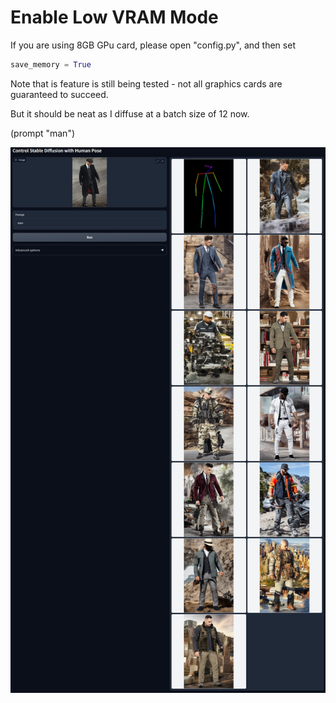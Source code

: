 # Enable Low VRAM Mode

If you are using 8GB GPu card, please open "config.py", and then set

```python
save_memory = True
```

Note that is feature is still being tested - not all graphics cards are guaranteed to succeed.

But it should be neat as I diffuse at a batch size of 12 now.

(prompt "man")

![p](../github_page/i12.jpg)
